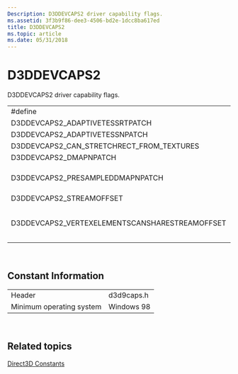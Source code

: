 ```yaml
---
Description: D3DDEVCAPS2 driver capability flags.
ms.assetid: 3f3b9f86-dee3-4506-bd2e-1dcc8ba617ed
title: D3DDEVCAPS2
ms.topic: article
ms.date: 05/31/2018
---
```


# D3DDEVCAPS2

D3DDEVCAPS2 driver capability flags.



|                                                 |                                                                                                                                                                                                                           |
|-------------------------------------------------|---------------------------------------------------------------------------------------------------------------------------------------------------------------------------------------------------------------------------|
| \#define                                        | Description                                                                                                                                                                                                               |
| D3DDEVCAPS2\_ADAPTIVETESSRTPATCH                | Device supports adaptive tessellation of RT-patches                                                                                                                                                                       |
| D3DDEVCAPS2\_ADAPTIVETESSNPATCH                 | Device supports adaptive tessellation of N-patches.                                                                                                                                                                       |
| D3DDEVCAPS2\_CAN\_STRETCHRECT\_FROM\_TEXTURES   | Device supports [**StretchRect**](https://msdn.microsoft.com/library/Bb174471(v=VS.85).aspx) using a texture as the source.                                                                                                                       |
| D3DDEVCAPS2\_DMAPNPATCH                         | Device supports displacement maps for N-patches.                                                                                                                                                                          |
| D3DDEVCAPS2\_PRESAMPLEDDMAPNPATCH               | Device supports presampled displacement maps for N-patches. For more information about displacement mapping, see [Displacement Mapping (Direct3D 9)](displacement-mapping.md).                                           |
| D3DDEVCAPS2\_STREAMOFFSET                       | Device supports stream offsets.                                                                                                                                                                                           |
| D3DDEVCAPS2\_VERTEXELEMENTSCANSHARESTREAMOFFSET | Multiple vertex elements can share the same offset in a stream if D3DDEVCAPS2\_VERTEXELEMENTSCANSHARESTREAMOFFSET is set by the device and the vertex declaration does not have an element with D3DDECLUSAGE\_POSITIONT0. |



 

## Constant Information



|                          |            |
|--------------------------|------------|
| Header                   | d3d9caps.h |
| Minimum operating system | Windows 98 |



 

## Related topics

<dl> <dt>

[Direct3D Constants](dx9-graphics-reference-d3d-constants.md)
</dt> </dl>

 

 



